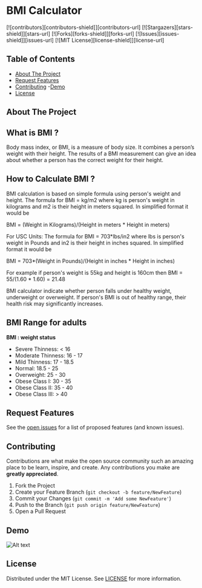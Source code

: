 # BMI Calculator
 

 
[![contributors][contributors-shield]][contributors-url] [![Stargazers][stars-shield]][stars-url] [![Forks][forks-shield]][forks-url] [![Issues][issues-shield]][issues-url] [![MIT License][license-shield]][license-url]


<!-- TABLE OF CONTENTS -->
## Table of Contents
  - [About The Project](#about-the-project)
  - [Request Features](#request-features)
  - [Contributing](#contributing)
  -[Demo](#demo)
  - [License](#license)

<!-- ABOUT THE PROJECT -->
## **About The Project**

## What is BMI ?
Body mass index, or BMI, is a measure of body size. It combines a person’s weight with their height. The results of a BMI measurement can give an idea about whether a person has the correct weight for their height.

## How to Calculate BMI ?
BMI calculation is based on simple formula using person's weight and height.
The formula for BMI = kg/m2 where kg is person's weight in kilograms and m2 is their height in meters squared. In simplified format it would be

BMI = (Weight in Kilograms)/(Height in meters * Height in meters)

For USC Units: The formula for BMI = 703*lbs/in2 where lbs is person's weight in Pounds and in2 is their height in inches squared. In simplified format it would be

BMI = 703*(Weight in Pounds)/(Height in inches * Height in inches)

For example if person's weight is 55kg and height is 160cm then
BMI = 55/(1.60 * 1.60) = 21.48

BMI calculator indicate whether person falls under healthy weight, underweight or overweight. If person's BMI is out of healthy range, their health
risk may significantly increases.

## BMI Range for adults  
**BMI : weight status**  
- Severe Thinness: < 16
- Moderate Thinness: 16 - 17 
- Mild Thinness: 17 - 18.5 
- Normal: 18.5 - 25
- Overweight:	25 - 30 
- Obese Class I: 30 - 35
- Obese Class II: 35 - 40
- Obese Class III: > 40


<!-- FEATURE REQUEST -->
## Request Features
See the [open issues](https://github.com/Shubhanshu-Nishad/bmi_calculator/issues) for a list of proposed features (and known issues).


<!-- CONTRIBUTING -->
## Contributing

Contributions are what make the open source community such an amazing place to be learn, inspire, and create. Any contributions you make are **greatly appreciated**.

1. Fork the Project
2. Create your Feature Branch (`git checkout -b feature/NewFeature`)
3. Commit your Changes (`git commit -m 'Add some NewFeature'`)
4. Push to the Branch (`git push origin feature/NewFeature`)
5. Open a Pull Request

<!-- DEMO -->
## Demo
![Alt text](relative/path/to/img.jpg?raw=true "Title")

<!-- LICENSE -->
## License

Distributed under the MIT License. See [LICENSE](https://github.com/Shubhanshu-Nishad/bmi_calculator/blob/main/LICENSE.md) for more information.



